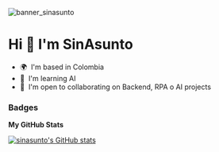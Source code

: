 ![banner_sinasunto](https://github.com/user-attachments/assets/4e8ba0c4-9ee3-45bd-8f22-1c2351d0199c)

Hi 👋 I'm SinAsunto
==========================

* 🌍  I'm based in Colombia
* 🧠  I'm learning AI
* 🤝  I'm open to collaborating on Backend, RPA o AI projects

### Badges

<b>My GitHub Stats</b>

<a href="http://www.github.com/sinasunto"><img src="https://github-readme-stats.vercel.app/api?username=sinasunto&show_icons=true&hide=&count_private=true&title_color=0891b2&text_color=ffffff&icon_color=0891b2&bg_color=1c1917&hide_border=true&show_icons=true" alt="sinasunto's GitHub stats" /></a>
